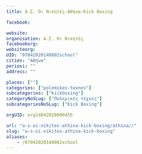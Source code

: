 ```yaml
---
title: Α.Σ. Οι Νικητές-Αθήνα-Kick Boxing

facebook:

website:
organisation: Α.Σ. Οι Νικητές
facebookorg:
websiteorg:
UID: "07042020140802school"
cities: "Αθήνα"
perioxi: ""
address: ""

places: [""]
categories: ["polemikes-texnes"]
subcategories: ["kickboxing"]
categoryNoSLug: ["Πολεμικές τέχνες"]
subcategoriesNoSLug: ["Kick Boxing"]

orgUID: org14042020000455

url: "a-s-oi-nikites-athina-kick-boxing/athina//"
slug: "a-s-oi-nikites-athina-kick-boxing"
aliases:
    - /07042020140802school
---
```





